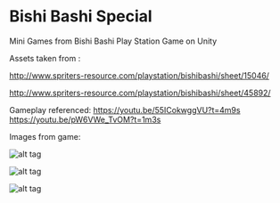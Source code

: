 # 	Bishi Bashi Special
Mini Games from Bishi Bashi Play Station Game on Unity

Assets taken from : 

http://www.spriters-resource.com/playstation/bishibashi/sheet/15046/

http://www.spriters-resource.com/playstation/bishibashi/sheet/45892/

Gameplay referenced:
https://youtu.be/55ICokwggVU?t=4m9s
https://youtu.be/pW6VWe_TvOM?t=1m3s

Images from game:

![alt tag](http://imgur.com/MrZN5kp.png)


![alt tag](http://imgur.com/oc6SEC5.png)


![alt tag](http://imgur.com/dhTFZvM.png)
